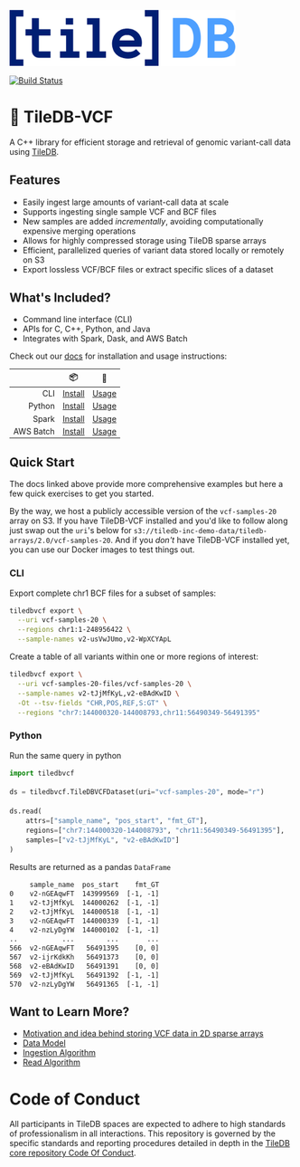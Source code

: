 <a href="https://tiledb.com"><img src="https://github.com/TileDB-Inc/TileDB/raw/dev/doc/source/_static/tiledb-logo_color_no_margin_@4x.png" alt="TileDB logo" width="400"></a>

[![Build Status](https://dev.azure.com/TileDB-Inc/CI/_apis/build/status/TileDB-VCF?branchName=master)](https://dev.azure.com/TileDB-Inc/CI/_build/latest?definitionId=8&branchName=master)

# :dna: TileDB-VCF

A C++ library for efficient storage and retrieval of genomic variant-call data using [TileDB][].

## Features

- Easily ingest large amounts of variant-call data at scale
- Supports ingesting single sample VCF and BCF files
- New samples are added *incrementally*, avoiding computationally expensive merging operations
- Allows for highly compressed storage using TileDB sparse arrays
- Efficient, parallelized queries of variant data stored locally or remotely on S3
- Export lossless VCF/BCF files or extract specific slices of a dataset

## What's Included?

- Command line interface (CLI)
- APIs for C, C++, Python, and Java
- Integrates with Spark, Dask, and AWS Batch

Check out our [docs][vcf] for installation and usage instructions:

|           |       :package:       |       :memo:       |
|----------:|:---------------------:|:------------------:|
|       CLI | [Install][inst-cli]   | [Usage][use-cli]   |
|    Python | [Install][inst-py]    | [Usage][use-py]    |
|     Spark | [Install][inst-spark] | [Usage][use-spark] |
| AWS Batch | [Install][inst-aws]   | [Usage][use-aws]   |

## Quick Start

The docs linked above provide more comprehensive examples but here a few quick exercises to get you started.

By the way, we host a publicly accessible version of the `vcf-samples-20` array on S3. If you have TileDB-VCF installed and you'd like to follow along just swap out the `uri`'s below for `s3://tiledb-inc-demo-data/tiledb-arrays/2.0/vcf-samples-20`. And if you *don't* have TileDB-VCF installed yet, you can use our Docker images to test things out.

### CLI

Export complete chr1 BCF files for a subset of samples:

```sh
tiledbvcf export \
  --uri vcf-samples-20 \
  --regions chr1:1-248956422 \
  --sample-names v2-usVwJUmo,v2-WpXCYApL
```

Create a table of all variants within one or more regions of interest:

```sh
tiledbvcf export \
  --uri vcf-samples-20-files/vcf-samples-20 \
  --sample-names v2-tJjMfKyL,v2-eBAdKwID \
  -Ot --tsv-fields "CHR,POS,REF,S:GT" \
  --regions "chr7:144000320-144008793,chr11:56490349-56491395"
```


### Python

Run the same query in python

```py
import tiledbvcf

ds = tiledbvcf.TileDBVCFDataset(uri="vcf-samples-20", mode="r")

ds.read(
    attrs=["sample_name", "pos_start", "fmt_GT"],
    regions=["chr7:144000320-144008793", "chr11:56490349-56491395"],
    samples=["v2-tJjMfKyL", "v2-eBAdKwID"]
)
```

Results are returned as a pandas `DataFrame`

```
     sample_name  pos_start    fmt_GT
0    v2-nGEAqwFT  143999569  [-1, -1]
1    v2-tJjMfKyL  144000262  [-1, -1]
2    v2-tJjMfKyL  144000518  [-1, -1]
3    v2-nGEAqwFT  144000339  [-1, -1]
4    v2-nzLyDgYW  144000102  [-1, -1]
..           ...        ...       ...
566  v2-nGEAqwFT   56491395    [0, 0]
567  v2-ijrKdkKh   56491373    [0, 0]
568  v2-eBAdKwID   56491391    [0, 0]
569  v2-tJjMfKyL   56491392  [-1, -1]
570  v2-nzLyDgYW   56491365  [-1, -1]
```

## Want to Learn More?

* [Motivation and idea behind storing VCF data in 2D sparse arrays](https://docs.tiledb.com/genomics/)
* [Data Model](https://docs.tiledb.com/genomics/advanced/data-model)
* [Ingestion Algorithm](https://docs.tiledb.com/genomics/advanced/ingestion-algorithm)
* [Read Algorithm](https://docs.tiledb.com/genomics/advanced/read-algorithm)

# Code of Conduct

All participants in TileDB spaces are expected to adhere to high standards of
professionalism in all interactions. This repository is governed by the
specific standards and reporting procedures detailed in depth in the
[TileDB core repository Code Of Conduct](
https://github.com/TileDB-Inc/TileDB/blob/dev/CODE_OF_CONDUCT.md).

<!-- links -->
[tiledb]: https://tiledb.com
[vcf]: https://docs.tiledb.com/genomics/

[inst-cli]: https://docs.tiledb.com/genomics/installation/standalone-tiledb-vcf
[inst-py]: https://docs.tiledb.com/genomics/installation/python
[inst-spark]: https://docs.tiledb.com/genomics/installation/spark
[inst-aws]: https://docs.tiledb.com/genomics/installation/aws-batch

[use-cli]: https://docs.tiledb.com/genomics/usage/cli
[use-py]: https://docs.tiledb.com/genomics/usage/python
[use-spark]: https://docs.tiledb.com/genomics/usage/spark
[use-aws]: https://docs.tiledb.com/genomics/usage/aws-batch
